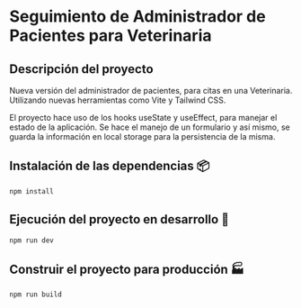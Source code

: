 # Seguimiento de Administrador de Pacientes para Veterinaria

## Descripción del proyecto

Nueva versión del administrador de pacientes, para citas en una Veterinaria. Utilizando nuevas herramientas como Vite y Tailwind CSS.

El proyecto hace uso de los hooks useState y useEffect, para manejar el estado de la aplicación. Se hace el manejo de un formulario y así mismo, se guarda la información en local storage para la persistencia de la misma.

## Instalación de las dependencias 📦

```cmd
npm install
```

## Ejecución del proyecto en desarrollo 🚀

```cmd
npm run dev
```

## Construir el proyecto para producción 🏭

```cmd
npm run build
```
